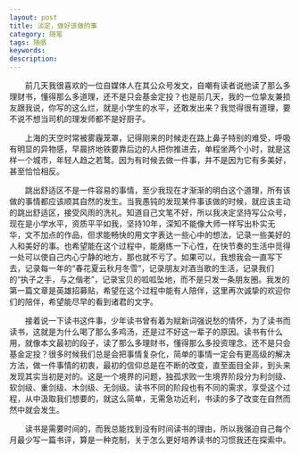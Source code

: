 ```yaml
---
layout: post
title: 淡定，做好该做的事
category: 随笔
tags: 随感
keywords: 
description: 
---
```

　　前几天我很喜欢的一位自媒体人在其公众号发文，自嘲有读者说他读了那么多理财书，懂得那么多道理，还不是只会基金定投？也是前几天，我的一位挚友兼损友跟我说，你写的这么烂，就是小学生的水平，还敢发出来？我觉得很有道理，要不说不想当司机的理发师都不是好厨子。

　　上海的天空时常被雾霾笼罩，记得刚来的时候走在路上鼻子特别的难受，呼吸有明显的异物感，早晨挤地铁要靠后边的人把你推进去，单程坐两个小时，就是这样一个城市，年轻人趋之若鹜。因为有时候去做一件事，并不是因为它有多美好，甚至恰恰相反。

　　跳出舒适区不是一件容易的事情，至少我现在才渐渐的明白这个道理，所有该做的事情都应该顺其自然的发生。当我愚钝的发现某件事该做的时候，就应该主动的跳出舒适区，接受风雨的洗礼。知道自己文笔不好，所以我决定坚持写公众号，现在是小学水平，资质平平如我，坚持10年，深知不能像大师一样写出朴实无华，文不加点的作品，但求能畅快的用文字表达一些心中的想法，记录一些美好的人和美好的事。也希望能在这个过程中，能磨练一下心性，在快节奏的生活中觅得一处可以使自己内心宁静的地方，那也就不亏了。如果可以，我想我会一直写下去，记录每一年的“春花夏云秋月冬雪”，记录朋友对酒当歌的生活，记录我们的“执子之手，与之偕老”，记录宝贝的呱呱坠地，而不是只发一条朋友圈。我发的第一篇文章是英雄招募贴，希望在这个过程中能有人陪伴，这里再次诚挚的欢迎你们的陪伴，希望能尽早的看到诸君的文字。

　　接着说一下读书这件事，少年读书曾有着为赋新词强说愁的情怀，为了读书而读书，这就是为什么喝了那么多鸡汤，还是过不好这一辈子的原因。读书有什么用，就像本文最初的段子，读了那么多理财书，懂得那么多投资理念，还不是只会基金定投？很多时候我们总是会把事情复杂化，简单的事情一定会有更高级的解决方法，做一件事情的初衷，最初的信仰总是在不断的改变，直至面目全非，到头来发现其实当初是对的。这是一个境界的问题，独孤求败一生境界阶段分为利剑级、软剑级、重剑级、木剑级、无剑级。读书不同的阶段也有不同的需求，享受这个过程，从中汲取我们想要的，就这么简单，无需急功近利，书读的多了改变在自然而然中就会发生。

　　读书是需要时间的，而我总能找到没有时间读书的理由，所以我强迫自己每个月最少写一篇书评，算是一种克制，关于怎么更好培养读书的习惯我还在探索中。